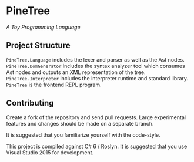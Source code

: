 # PineTree
*A Toy Programming Language*

## Project Structure
`PineTree.Language` includes the lexer and parser as well as the Ast nodes. 
`PineTree.DomGenerator` includes the syntax analyzer tool which consumes Ast nodes and outputs an XML representation of the tree. 
`PineTree.Interpreter` includes the interpreter runtime and standard library. 
`PineTree` is the frontend REPL program. 

## Contributing
Create a fork of the repository and send pull requests.  Large experimental features and changes should be made on a separate branch.

It is suggested that you familiarize yourself with the code-style.

This project is compiled against C# 6 / Roslyn.  It is suggested that you use Visual Studio 2015 for development.
